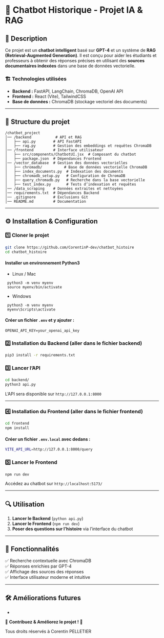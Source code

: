 # 📌 Chatbot Historique - Projet IA & RAG

## 🚀 Description

Ce projet est un **chatbot intelligent** basé sur **GPT-4** et un système de **RAG (Retrieval-Augmented Generation)**. Il est conçu pour aider les étudiants et professeurs à obtenir des réponses précises en utilisant des **sources documentaires indexées** dans une base de données vectorielle.

### 🏗 **Technologies utilisées**

- **Backend :** FastAPI, LangChain, ChromaDB, OpenAI API
- **Frontend :** React (Vite), TailwindCSS
- **Base de données :** ChromaDB (stockage vectoriel des documents)

---

## 📂 Structure du projet

```
/chatbot_project
│── /backend           # API et RAG
│   ├── api.py        # API FastAPI
│   ├── rag.py        # Gestion des embeddings et requêtes ChromaDB
│── /frontend         # Interface utilisateur
│   ├── src/components/ChatbotUI.jsx  # Composant du chatbot
│   ├── package.json  # Dépendances Frontend
│── /vector_database  # Gestion des données vectorielles
│   ├── chromadb/          # Base de données vectorielle ChromaDB
│   ├── index_documents.py  # Indexation des documents
│   ├── chromadb_setup.py   # Configuration de ChromaDB
│   ├── query_chromadb.py   # Recherche dans la base vectorielle
│   ├── test_index.py       # Tests d’indexation et requêtes
│── /data_scraping    # Données extraites et nettoyées
│── requirements.txt  # Dépendances Backend
│── .gitignore        # Exclusions Git
│── README.md         # Documentation
```

---

## ⚙️ Installation & Configuration

### **1️⃣ Cloner le projet**

```bash
git clone https://github.com/CorentinP-dev/chatbot_histoire
cd chatbot_histoire
```
#### Installer un environnement Python3
- Linux / Mac
 ```
  python3 -m venv myenv
  source myenv/bin/activate
  ```
- Windows
 ```
  python3 -m venv myenv
  myenv\Scripts\activate
  ```
#### Créer un fichier `.env` et y ajouter :
  ```
  OPENAI_API_KEY=your_openai_api_key
  ```


### **2️⃣ Installation du Backend (aller dans le fichier backend)**

```bash
pip3 install -r requirements.txt
```

### **3️⃣ Lancer l’API**

```bash
cd backend/
python3 api.py
```

L’API sera disponible sur `http://127.0.0.1:8000`

---

### **4️⃣ Installation du Frontend (aller dans le fichier frontend)**

```bash
cd frontend
npm install
```

#### Créer un fichier `.env.local` avec dedans : 

```bash
VITE_API_URL=http://127.0.0.1:8000/query
```

### **5️⃣ Lancer le Frontend**

```bash
npm run dev
```

Accédez au chatbot sur `http://localhost:5173/`

---

## 🔍 Utilisation

1. **Lancer le Backend** (`python api.py`)
2. **Lancer le Frontend** (`npm run dev`)
3. **Poser des questions sur l’histoire** via l’interface du chatbot

---

## 📌 Fonctionnalités

✅ Recherche contextuelle avec ChromaDB\
✅ Réponses enrichies par GPT-4\
✅ Affichage des sources des réponses\
✅ Interface utilisateur moderne et intuitive

---

## 🛠 Améliorations futures

-

🚀 **Contribuez & Améliorez le projet !** 🎯

Tous droits réservés à Corentin PELLETIER


